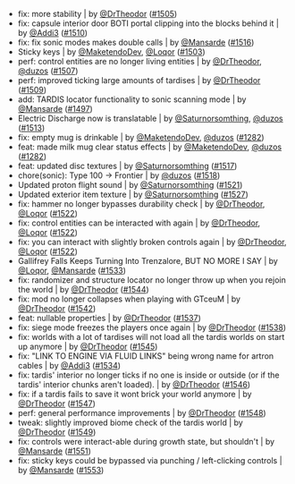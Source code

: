 - fix: more stability | by [@DrTheodor](https://github.com/DrTheodor) ([#1505](https://github.com/amblelabs/ait/pull/1505))
- fix: capsule interior door BOTI portal clipping into the blocks behind it | by [@Addi3](https://github.com/Addi3) ([#1510](https://github.com/amblelabs/ait/pull/1510))
- fix: fix sonic modes makes double calls | by [@Mansarde](https://github.com/Mansarde) ([#1516](https://github.com/amblelabs/ait/pull/1516))
- Sticky keys | by [@MaketendoDev](https://github.com/MaketendoDev), [@Loqor](https://github.com/Loqor) ([#1503](https://github.com/amblelabs/ait/pull/1503))
- perf: control entities are no longer living entities | by [@DrTheodor](https://github.com/DrTheodor), [@duzos](https://github.com/duzos) ([#1507](https://github.com/amblelabs/ait/pull/1507))
- perf: improved ticking large amounts of tardises | by [@DrTheodor](https://github.com/DrTheodor) ([#1509](https://github.com/amblelabs/ait/pull/1509))
- add: TARDIS locator functionality to sonic scanning mode | by [@Mansarde](https://github.com/Mansarde) ([#1497](https://github.com/amblelabs/ait/pull/1497))
- Electric Discharge now is translatable | by [@Saturnorsomthing](https://github.com/Saturnorsomthing), [@duzos](https://github.com/duzos) ([#1513](https://github.com/amblelabs/ait/pull/1513))
- fix: empty mug is drinkable | by [@MaketendoDev](https://github.com/MaketendoDev), [@duzos](https://github.com/duzos) ([#1282](https://github.com/amblelabs/ait/pull/1282))
- feat: made milk mug clear status effects | by [@MaketendoDev](https://github.com/MaketendoDev), [@duzos](https://github.com/duzos) ([#1282](https://github.com/amblelabs/ait/pull/1282))
- feat: updated disc textures | by [@Saturnorsomthing](https://github.com/Saturnorsomthing) ([#1517](https://github.com/amblelabs/ait/pull/1517))
- chore(sonic): Type 100 -> Frontier | by [@duzos](https://github.com/duzos) ([#1518](https://github.com/amblelabs/ait/pull/1518))
- Updated proton flight sound | by [@Saturnorsomthing](https://github.com/Saturnorsomthing) ([#1521](https://github.com/amblelabs/ait/pull/1521))
- Updated exterior item texture | by [@Saturnorsomthing](https://github.com/Saturnorsomthing) ([#1527](https://github.com/amblelabs/ait/pull/1527))
- fix: hammer no longer bypasses durability check | by [@DrTheodor](https://github.com/DrTheodor), [@Loqor](https://github.com/Loqor) ([#1522](https://github.com/amblelabs/ait/pull/1522))
- fix: control entities can be interacted with again | by [@DrTheodor](https://github.com/DrTheodor), [@Loqor](https://github.com/Loqor) ([#1522](https://github.com/amblelabs/ait/pull/1522))
- fix: you can interact with slightly broken controls again | by [@DrTheodor](https://github.com/DrTheodor), [@Loqor](https://github.com/Loqor) ([#1522](https://github.com/amblelabs/ait/pull/1522))
- Gallifrey Falls Keeps Turning Into Trenzalore, BUT NO MORE I SAY | by [@Loqor](https://github.com/Loqor), [@Mansarde](https://github.com/Mansarde) ([#1533](https://github.com/amblelabs/ait/pull/1533))
- fix: randomizer and structure locator no longer throw up when you rejoin the world | by [@DrTheodor](https://github.com/DrTheodor) ([#1544](https://github.com/amblelabs/ait/pull/1544))
- fix: mod no longer collapses when playing with GTceuM | by [@DrTheodor](https://github.com/DrTheodor) ([#1542](https://github.com/amblelabs/ait/pull/1542))
- feat: nullable properties | by [@DrTheodor](https://github.com/DrTheodor) ([#1537](https://github.com/amblelabs/ait/pull/1537))
- fix: siege mode freezes the players once again | by [@DrTheodor](https://github.com/DrTheodor) ([#1538](https://github.com/amblelabs/ait/pull/1538))
- fix: worlds with a lot of tardises will not load all the tardis worlds on start up anymore | by [@DrTheodor](https://github.com/DrTheodor) ([#1545](https://github.com/amblelabs/ait/pull/1545))
- fix: "LINK TO ENGINE VIA FLUID LINKS" being wrong name for artron cables | by [@Addi3](https://github.com/Addi3) ([#1534](https://github.com/amblelabs/ait/pull/1534))
- fix: tardis' interior no longer ticks if no one is inside or outside (or if the tardis' interior chunks aren't loaded). | by [@DrTheodor](https://github.com/DrTheodor) ([#1546](https://github.com/amblelabs/ait/pull/1546))
- fix: if a tardis fails to save it wont brick your world anymore | by [@DrTheodor](https://github.com/DrTheodor) ([#1547](https://github.com/amblelabs/ait/pull/1547))
- perf: general performance improvements | by [@DrTheodor](https://github.com/DrTheodor) ([#1548](https://github.com/amblelabs/ait/pull/1548))
- tweak: slightly improved biome check of the tardis world | by [@DrTheodor](https://github.com/DrTheodor) ([#1549](https://github.com/amblelabs/ait/pull/1549))
- fix: controls were interact-able during growth state, but shouldn't | by [@Mansarde](https://github.com/Mansarde) ([#1551](https://github.com/amblelabs/ait/pull/1551))
- fix: sticky keys could be bypassed via punching / left-clicking controls | by [@Mansarde](https://github.com/Mansarde) ([#1553](https://github.com/amblelabs/ait/pull/1553))
